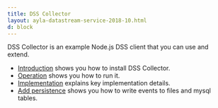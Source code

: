 ```yaml
---
title: DSS Collector
layout: ayla-datastream-service-2018-10.html
d: block
---
```


DSS Collector is an example Node.js DSS client that you can use and extend.

* [Introduction](introduction) shows you how to install DSS Collector.
* [Operation](operation) shows you how to run it.
* [Implementation](implementation) explains key implementation details.
* [Add persistence](add-persistence) shows you how to write events to files and mysql tables.
